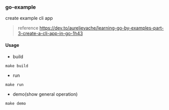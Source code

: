 ### go-example
create example cli app 

> reference https://dev.to/aurelievache/learning-go-by-examples-part-3-create-a-cli-app-in-go-1h43

#### Usage
- build
```
make build
```
- run
```
make run
```

- demo(show general operation)
```
make demo
```
